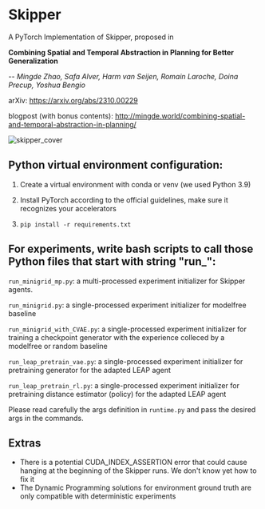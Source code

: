 
# Skipper

A PyTorch Implementation of Skipper, proposed in 

**Combining Spatial and Temporal Abstraction in Planning for Better Generalization**

-- *Mingde Zhao, Safa Alver, Harm van Seijen, Romain Laroche, Doina Precup, Yoshua Bengio*

arXiv: https://arxiv.org/abs/2310.00229

blogpost (with bonus contents): http://mingde.world/combining-spatial-and-temporal-abstraction-in-planning/

![skipper_cover](https://github.com/PwnerHarry/Skipper/assets/5063589/3a06bc2a-4b1d-4388-a1cd-cef6924c0451)

## Python virtual environment configuration:

1. Create a virtual environment with conda or venv (we used Python 3.9)

2. Install PyTorch according to the official guidelines, make sure it recognizes your accelerators

3.  `pip install -r requirements.txt`

  

## For experiments, write bash scripts to call those Python files that start with string "run_":

`run_minigrid_mp.py`: a multi-processed experiment initializer for Skipper agents.

`run_minigrid.py`: a single-processed experiment initializer for modelfree baseline

`run_minigrid_with_CVAE.py`: a single-processed experiment initializer for training a checkpoint generator with the experience colleced by a modelfree or random baseline

`run_leap_pretrain_vae.py`: a single-processed experiment initializer for pretraining generator for the adapted LEAP agent

`run_leap_pretrain_rl.py`: a single-processed experiment initializer for pretraining distance estimator (policy) for the adapted LEAP agent

Please read carefully the args definition in `runtime.py` and pass the desired args in the commands.

## Extras
 - There is a potential CUDA_INDEX_ASSERTION error that could cause hanging at the beginning of the Skipper runs. We don't know yet how to fix it
 - The Dynamic Programming solutions for environment ground truth are only compatible with deterministic experiments
